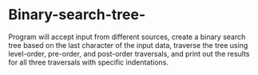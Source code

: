 # Binary-search-tree-
Program will accept input from different sources, create a binary search tree based on the  last character of the input data, traverse the tree using level-order, pre-order, and post-order traversals,  and print out the results for all three traversals with specific indentations. 

